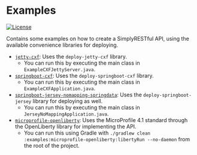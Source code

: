 # Examples
[![License](https://img.shields.io/badge/License-Apache%202.0-blue.svg?style=plastic)](https://opensource.org/licenses/Apache-2.0)

Contains some examples on how to create a SimplyRESTful API, using the available convenience libraries for deploying.

* [`jetty-cxf`](/examples/jetty-cxf): Uses the `deploy-jetty-cxf` library.
    * You can run this by executing the main class in `ExampleCXFJettyServer.java`.
* [`springboot-cxf`](/examples/springboot-cxf): Uses the `deploy-springboot-cxf` library.
    * You can run this by executing the main class in `ExampleCXFApplication.java`.
* [`springboot-jersey-nomapping-springdata`](/examples/springboot-jersey-nomapping-springdata): Uses the `deploy-springboot-jersey` library for deploying as well.
    * You can run this by executing the main class in `JerseyNoMappingApplication.java`.
* [`microprofile-openliberty`](/examples/microprofile-openliberty): Uses the MicroProfile 4.1 standard through the OpenLiberty library for implementing the API.
    * You can run this using Gradle with `./gradlew clean :examples:microprofile-openliberty:libertyRun --no-daemon` from the root of the project.
